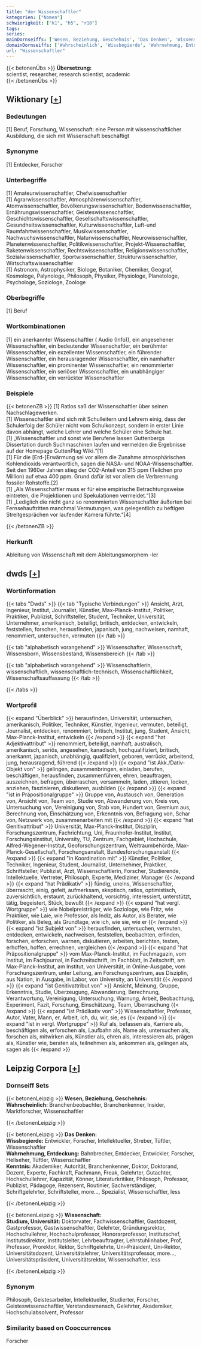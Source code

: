```yaml
---
title: "der Wissenschaftler"
kategorien: ["Nomen"]
schwierigkeit: ["k1", "h5", "r10"]
tags:
series:
mainDornseiffs: ['Wesen, Beziehung, Geschehnis', 'Das Denken', 'Wissenschaft']
domainDornseiffs: ['Wahrscheinlich', 'Wissbegierde', 'Wahrnehmung, Entdeckung', 'Kenntnis', 'Studium, Universität']
url: "Wissenschaftler"
---
```


{{< betonenÜbs >}}
**Übersetzung:**  
scientist, researcher, research scientist, academic  
{{< /betonenÜbs >}}

## Wiktionary [[+](https://de.wiktionary.org/wiki/Wissenschaftler)]

### Bedeutungen
[1] Beruf, Forschung, Wissenschaft: eine Person mit wissenschaftlicher Ausbildung, die sich mit Wissenschaft beschäftigt  

### Synonyme
[1] Entdecker, Forscher  

### Unterbegriffe
[1] Amateurwissenschaftler, Chefwissenschaftler  
[1] Agrarwissenschaftler, Atmosphärenwissenschaftler, Atomwissenschaftler, Bevölkerungswissenschaftler, Bodenwissenschaftler, Ernährungswissenschaftler, Geisteswissenschaftler, Geschichtswissenschaftler, Gesellschaftswissenschaftler, Gesundheitswissenschaftler, Kulturwissenschaftler, Luft-und Raumfahrtwissenschaftler, Musikwissenschaftler, Nachwuchswissenschaftler, Naturwissenschaftler, Neurowissenschaftler,  Planetenwissenschaftler, Politikwissenschaftler, Projekt-Wissenschaftler, Raketenwissenschaftler, Rechtswissenschaftler, Religionswissenschaftler, Sozialwissenschaftler, Sportwissenschaftler, Strukturwissenschaftler, Wirtschaftswissenschaftler  
[1] Astronom, Astrophysiker, Biologe,  Botaniker, Chemiker, Geograf, Kosmologe, Palynologe, Philosoph, Physiker, Physiologe, Planetologe, Psychologe, Soziologe, Zoologe  

### Oberbegriffe
[1] Beruf  

### Wortkombinationen
[1] ein anerkannter Wissenschaftler ( Audio (Info)), ein angesehener Wissenschaftler, ein bedeutender Wissenschaftler, ein berühmter Wissenschaftler, ein exzellenter Wissenschaftler, ein führender Wissenschaftler, ein herausragender Wissenschaftler, ein namhafter Wissenschaftler, ein prominenter Wissenschaftler, ein renommierter Wissenschaftler, ein seriöser Wissenschaftler, ein unabhängiger Wissenschaftler, ein verrückter Wissenschaftler  

### Beispiele
{{< betonenZB >}}
[1] Ratlos saß der Wissenschaftler über seinen Nachschlagewerken.  
[1] Wissenschaftler sind sich mit Schulleitern und Lehrern einig, dass der Schulerfolg der Schüler nicht vom Schulkonzept, sondern in erster Linie davon abhängt, welche Lehrer und welche Schüler eine Schule hat.  
[1] „Wissenschaftler und sonst wie Berufene lassen Guttenbergs Dissertation durch Suchmaschinen laufen und vermelden die Ergebnisse auf der Homepage GuttenPlag Wiki.“[1]  
[1] Für die [Erd-]Erwärmung sei vor allem die Zunahme atmosphärischen Kohlendioxids verantwortlich, sagen die NASA- und NOAA-Wissenschaftler. Seit den 1960er Jahren stieg der CO2-Anteil von 315 ppm (Teilchen pro Million) auf etwa 400 ppm. Grund dafür ist vor allem die Verbrennung fossiler Rohstoffe.[2]  
[1] „Als Wissenschaftler muss er für eine empirische Betrachtungsweise eintreten, die Projektionen und Spekulationen vermeidet.“[3]  
[1] „Lediglich die nicht ganz so renommierten Wissenschaftler äußerten bei Fernsehauftritten manchmal Vermutungen, was gelegentlich zu heftigen Streitgesprächen vor laufender Kamera führte.“[4]  

{{< /betonenZB >}}
### Herkunft
Ableitung von Wissenschaft mit dem Ableitungsmorphem -ler  



## dwds [[+](https://www.dwds.de/wb/Wissenschaftler)]

### Wortinformation
{{< tabs "Dwds" >}}
{{< tab "Typische Verbindungen" >}}
Ansicht, Arzt, Ingenieur, Institut, Journalist, Künstler, Max-Planck-Institut, Politiker, Praktiker, Publizist, Schriftsteller, Student, Techniker, Universität, Unternehmer, amerikanisch, beteiligt, britisch, entdecken, entwickeln, feststellen, forschen, herausfinden, japanisch, jung, nachweisen, namhaft, renommiert, untersuchen, vermuten
{{< /tab >}}

{{< tab "alphabetisch vorangehend" >}}
Wissenschafter, Wissenschaft, Wissensborn, Wissensbestand, Wissensbereich
{{< /tab >}}

{{< tab "alphabetisch vorangehend" >}}
Wissenschaftlerin, wissenschaftlich, wissenschaftlich-technisch, Wissenschaftlichkeit, Wissenschaftsauffassung
{{< /tab >}}

{{< /tabs >}}

### Wortprofil
{{< expand "Überblick" >}} herausfinden, Universität, untersuchen, amerikanisch, Politiker, Techniker, Künstler, Ingenieur, vermuten, beteiligt, Journalist, entdecken, renommiert, britisch, Institut, jung, Student, Ansicht, Max-Planck-Institut, entwickeln {{< /expand >}}
{{< expand "hat Adjektivattribut" >}} renommiert, beteiligt, namhaft, australisch, amerikanisch, seriös, angesehen, kanadisch, hochqualifiziert, britisch, anerkannt, japanisch, unabhängig, qualifiziert, geboren, verrückt, arbeitend, jung, herausragend, führend {{< /expand >}}
{{< expand "ist Akk./Dativ-Objekt von" >}} gelingen, zusammenbringen, einladen, berufen, beschäftigen, herausfinden, zusammenführen, ehren, beauftragen, auszeichnen, befragen, überraschen, versammeln, laden, zitieren, locken, anziehen, faszinieren, diskutieren, ausbilden {{< /expand >}}
{{< expand "ist in Präpositionalgruppe" >}} Gruppe von, Austausch von, Generation von, Ansicht von, Team von, Studie von, Abwanderung von, Kreis von, Untersuchung von, Vereinigung von, Stab von, Hundert von, Gremium aus, Berechnung von, Einschätzung von, Erkenntnis von, Befragung von, Schar von, Netzwerk von, zusammenarbeiten mit {{< /expand >}}
{{< expand "hat Genitivattribut" >}} Universität, Max-Planck-Institut, Disziplin, Forschungszentrum, Fachrichtung, Uni, Fraunhofer-Institut, Institut, Forschungsinstitut, University, TU, Zentrum, Fachgebiet, Hochschule, Alfred-Wegener-Institut, Geoforschungszentrum, Weltraumbehörde, Max-Planck-Gesellschaft, Forschungsanstalt, Bundesforschungsanstalt {{< /expand >}}
{{< expand "in Koordination mit" >}} Künstler, Politiker, Techniker, Ingenieur, Student, Journalist, Unternehmer, Praktiker, Schriftsteller, Publizist, Arzt, Wissenschaftlerin, Forscher, Studierende, Intellektuelle, Vertreter, Philosoph, Experte, Mediziner, Manager {{< /expand >}}
{{< expand "hat Prädikativ" >}} fündig, uneins, Wissenschaftler, überrascht, einig, gefeit, aufmerksam, skeptisch, ratlos, optimistisch, zuversichtlich, erstaunt, zurückhaltend, vorsichtig, interessiert, unterstützt, tätig, begeistert, Stück, bewußt {{< /expand >}}
{{< expand "hat vergl. Wortgruppe" >}} wie Nobelpreisträger, wie Soziologe, wie Fritz, wie Praktiker, wie Laie, wie Professor, als Indiz, als Autor, als Berater, wie Politiker, als Beleg, als Grundlage, wie ich, wie sie, wie er {{< /expand >}}
{{< expand "ist Subjekt von" >}} herausfinden, untersuchen, vermuten, entdecken, entwickeln, nachweisen, feststellen, beobachten, erfinden, forschen, erforschen, warnen, diskutieren, arbeiten, berichten, testen, erhoffen, hoffen, errechnen, vergleichen {{< /expand >}}
{{< expand "hat Präpositionalgruppe" >}} vom Max-Planck-Institut, im Fachmagazin, vom Institut, im Fachjournal, in Fachzeitschrift, im Fachblatt, in Zeitschrift, am Max-Planck-Institut, am Institut, von Universität, in Online-Ausgabe, vom Forschungszentrum, unter Leitung, am Forschungszentrum, aus Disziplin, aus Nation, in Ausgabe, in Labor, von University, an Universität {{< /expand >}}
{{< expand "ist Genitivattribut von" >}} Ansicht, Meinung, Gruppe, Erkenntnis, Studie, Überzeugung, Abwanderung, Berechnung, Verantwortung, Vereinigung, Untersuchung, Warnung, Arbeit, Beobachtung, Experiment, Fazit, Forschung, Einschätzung, Team, Überraschung {{< /expand >}}
{{< expand "ist Prädikativ von" >}} Wissenschaftler, Professor, Autor, Vater, Mann, er, Arbeit, ich, du, wir, sie, es {{< /expand >}}
{{< expand "ist in vergl. Wortgruppe" >}} Ruf als, befassen als, Karriere als, beschäftigen als, erforschen als, Laufbahn als, Name als, untersuchen als, forschen als, mitwirken als, Künstler als, ehren als, interessieren als, prägen als, Künstler wie, beraten als, teilnehmen als, ankommen als, gelingen als, sagen als {{< /expand >}}

## Leipzig Corpora [[+](https://corpora.uni-leipzig.de/en/res?word=Wissenschaftler&corpusId=deu_newscrawl-public_2018)]

### Dornseiff Sets
{{< betonenLeipzig >}}
**Wesen, Beziehung, Geschehnis:**  
**Wahrscheinlich:** Branchenbeobachter, Branchenkenner, Insider, Marktforscher, Wissenschaftler  

{{< /betonenLeipzig >}}


{{< betonenLeipzig >}}
**Das Denken:**  
**Wissbegierde:** Entwickler, Forscher, Intellektueller, Streber, Tüftler, Wissenschaftler  
**Wahrnehmung, Entdeckung:** Bahnbrecher, Entdecker, Entwickler, Forscher, Hellseher, Tüftler, Wissenschaftler  
**Kenntnis:** Akademiker, Autorität, Branchenkenner, Doktor, Doktorand, Dozent, Experte, Fachkraft, Fachmann, Freak, Gelehrter, Gutachter, Hochschullehrer, Kapazität, Könner, Literaturkritiker, Philosoph, Professor, Publizist, Pädagoge, Rezensent, Routinier, Sachverständiger, Schriftgelehrter, Schriftsteller, more..., Spezialist, Wissenschaftler, less  

{{< /betonenLeipzig >}}


{{< betonenLeipzig >}}
**Wissenschaft:**  
**Studium, Universität:** Doktorvater, Fachwissenschaftler, Gastdozent, Gastprofessor, Gastwissenschaftler, Gelehrter, Gründungsrektor, Hochschullehrer, Hochschulprofessor, Honorarprofessor, Institutschef, Institutsdirektor, Institutsleiter, Lehrbeauftragter, Lehrstuhlinhaber, Prof, Professor, Prorektor, Rektor, Schriftgelehrte, Uni-Präsident, Uni-Rektor, Universitätsdozent, Universitätslehrer, Universitätsprofessor, more..., Universitätspräsident, Universitätsrektor, Wissenschaftler, less  

{{< /betonenLeipzig >}}

### Synonym
Philosoph, Geistesarbeiter, Intellektueller, Studierter, Forscher, Geisteswissenschaftler, Verstandesmensch, Gelehrter, Akademiker, Hochschulabsolvent, Professor


### Similarity based on Cooccurrences
Forscher

